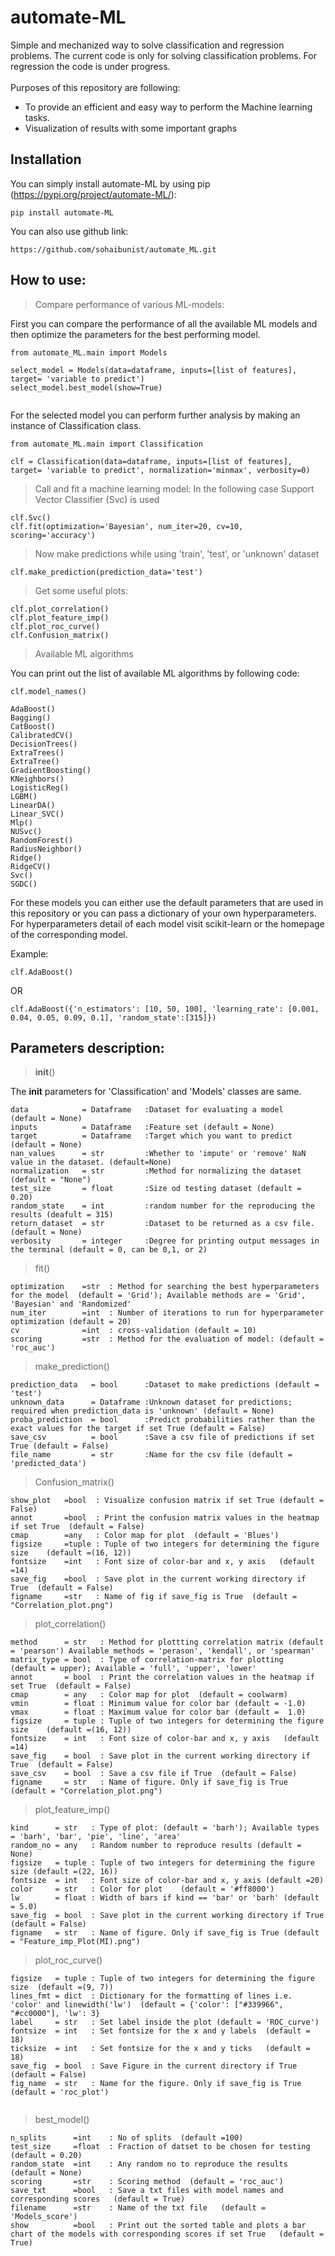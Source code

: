 # automate-ML

Simple and mechanized way to solve classification and regression problems. The current code is only for solving classification problems. For regression the code is under progress. <br /> <br />
Purposes of this repository are following:
*  To provide an efficient and easy way to perform the Machine learning tasks.
*  Visualization of results with some important graphs

## Installation

You can simply install automate-ML by using pip (https://pypi.org/project/automate-ML/):
````
pip install automate-ML 
````
You can also use github link:
````
https://github.com/sohaibunist/automate_ML.git 
````

## How to use:


> Compare performance of various ML-models:

First you can compare the performance of all the available ML models and then optimize the parameters for the best performing model.

````
from automate_ML.main import Models

select_model = Models(data=dataframe, inputs=[list of features], target= 'variable to predict')
select_model.best_model(show=True)
 
````
For the selected model you can perform further analysis by making an instance of Classification class.
````
from automate_ML.main import Classification

clf = Classification(data=dataframe, inputs=[list of features], target= 'variable to predict', normalization='minmax', verbosity=0)
````

> Call and fit a machine learning model:
  In the following case Support Vector Classifier (Svc) is used
````
clf.Svc()
clf.fit(optimization='Bayesian', num_iter=20, cv=10, scoring='accuracy')
````
> Now make predictions while using 'train', 'test', or 'unknown' dataset
````
clf.make_prediction(prediction_data='test')
````

> Get some useful plots:
````
clf.plot_correlation()
clf.plot_feature_imp()
clf.plot_roc_curve()
clf.Confusion_matrix()
````
> Available ML algorithms 

You can print out the list of available ML algorithms by following code:

 ````
 clf.model_names()
 ````

 ````
 AdaBoost()
 Bagging()
 CatBoost()
 CalibratedCV()
 DecisionTrees()
 ExtraTrees()
 ExtraTree()
 GradientBoosting()
 KNeighbors()
 LogisticReg()
 LGBM()
 LinearDA()
 Linear_SVC()
 Mlp()
 NUSvc()
 RandomForest()
 RadiusNeighbor()
 Ridge()
 RidgeCV()
 Svc() 
 SGDC()
 
````
For these models you can either use the default parameters that are used in this repository or you can pass a dictionary of your own hyperparameters. For hyperparameters detail of each model visit scikit-learn or the homepage of the corresponding model. <br />

Example:

 ````
 clf.AdaBoost()
 ````
OR
 ````
 clf.AdaBoost({'n_estimators': [10, 50, 100], 'learning_rate': [0.001, 0.04, 0.05, 0.09, 0.1], 'random_state':[315]})
 ````


## Parameters description:

> __init__()

The __init__ parameters for 'Classification' and 'Models' classes are same.

````
data            = Dataframe   :Dataset for evaluating a model  (default = None)
inputs          = Dataframe   :Feature set (default = None)
target          = Dataframe   :Target which you want to predict  (default = None)
nan_values      = str         :Whether to 'impute' or 'remove' NaN value in the dataset. (default=None)	
normalization   = str         :Method for normalizing the dataset (default = "None")
test_size       = float       :Size od testing dataset (default = 0.20)
random_state    = int         :random number for the reproducing the results (deafult = 315)
return_dataset  = str         :Dataset to be returned as a csv file. (default = None)
verbosity       = integer     :Degree for printing output messages in the terminal (default = 0, can be 0,1, or 2)

````  



> fit()
````
optimization    =str  : Method for searching the best hyperparameters for the model  (default = 'Grid'); Available methods are = 'Grid', 'Bayesian' and 'Randomized'
num_iter        =int  : Number of iterations to run for hyperparameter optimization (default = 20)
cv              =int  : cross-validation (default = 10)
scoring         =str  : Method for the evaluation of model: (default = 'roc_auc')

````

> make_prediction()
````
prediction_data   = bool      :Dataset to make predictions (default = 'test')
unknown_data      = Dataframe :Unknown dataset for predictions; required when prediction_data is 'unknown' (default = None)
proba_prediction  = bool      :Predict probabilities rather than the exact values for the target if set True (default = False)
save_csv          = bool      :Save a csv file of predictions if set True (default = False)
file_name         = str       :Name for the csv file (default = 'predicted_data')

````

> Confusion_matrix()
````
show_plot   =bool  : Visualize confusion matrix if set True (default = False)  
annot       =bool  : Print the confusion matrix values in the heatmap if set True  (default = False)
cmap        =any   : Color map for plot  (default = 'Blues')
figsize     =tuple : Tuple of two integers for determining the figure size    (default =(16, 12))
fontsize    =int   : Font size of color-bar and x, y axis   (default =14)
save_fig    =bool  : Save plot in the current working directory if True  (default = False)
figname     =str   : Name of fig if save_fig is True  (default = "Correlation_plot.png")

````

> plot_correlation()
````
method      = str   : Method for plottting correlation matrix (default = 'pearson') Available methods = 'perason', 'kendall', or 'spearman'  
matrix_type = bool  : Type of correlation-matrix for plotting  (default = upper); Available = 'full', 'upper', 'lower'
annot       = bool  : Print the correlation values in the heatmap if set True  (default = False)
cmap        = any   : Color map for plot  (default = coolwarm)
vmin        = float : Minimum value for color bar (default = -1.0)
vmax        = float : Maximum value for color bar (default =  1.0)
figsize     = tuple : Tuple of two integers for determining the figure size    (default =(16, 12))
fontsize    = int   : Font size of color-bar and x, y axis   (default =14)
save_fig    = bool  : Save plot in the current working directory if True  (default = False)
save_csv    = bool  : Save a csv file if True  (default = False)
figname     = str   : Name of figure. Only if save_fig is True  (default = "Correlation_plot.png")

````

> plot_feature_imp()
````
kind      = str   : Type of plot: (default = 'barh'); Available types = 'barh', 'bar', 'pie', 'line', 'area'  
random_no = any   : Random number to reproduce results (default = None)
figsize   = tuple : Tuple of two integers for determining the figure size (default =(22, 16))		 
fontsize  = int   : Font size of color-bar and x, y axis (default =20)
color     = str   : Color for plot    (default = '#ff8000')	
lw        = float : Width of bars if kind == 'bar' or 'barh' (default = 5.0)
save_fig  = bool  : Save plot in the current working directory if True (default = False)
figname   = str   : Name of figure. Only if save_fig is True (default = "Feature_imp_Plot(MI).png")

````


> plot_roc_curve()
````
figsize   = tuple : Tuple of two integers for determining the figure size  (default =(9, 7))		 
lines_fmt = dict  : Dictionary for the formatting of lines i.e. 'color' and linewidth('lw')	 (default = {'color': ["#339966", "#cc0000"], 'lw': 3}
label     = str   : Set label inside the plot (default = 'ROC_curve')
fontsize  = int   : Set fontsize for the x and y labels  (default = 18)
ticksize  = int   : Set fontsize for the x and y ticks   (default = 18)
save_fig  = bool  : Save Figure in the current directory if True    (default = False)
fig_name  = str   : Name for the figure. Only if save_fig is True    (default = 'roc_plot')


````

> best_model()
````
n_splits      =int    : No of splits  (default =100)		 
test_size     =float  : Fraction of datset to be chosen for testing	 (default = 0.20)
random_state  =int    : Any random no to reproduce the results (default = None)
scoring       =str    : Scoring method  (default = 'roc_auc')
save_txt      =bool   : Save a txt files with model names and corresponding scores   (default = True)
filename      =str    : Name of the txt file   (default = 'Models_score')
show          =bool   : Print out the sorted table and plots a bar chart of the models with corresponding scores if set True   (default = True)

````
